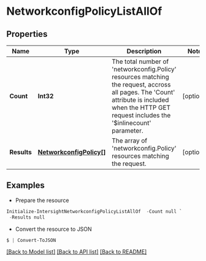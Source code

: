# NetworkconfigPolicyListAllOf
## Properties

Name | Type | Description | Notes
------------ | ------------- | ------------- | -------------
**Count** | **Int32** | The total number of &#39;networkconfig.Policy&#39; resources matching the request, accross all pages. The &#39;Count&#39; attribute is included when the HTTP GET request includes the &#39;$inlinecount&#39; parameter. | [optional] 
**Results** | [**NetworkconfigPolicy[]**](NetworkconfigPolicy.md) | The array of &#39;networkconfig.Policy&#39; resources matching the request. | [optional] 

## Examples

- Prepare the resource
```powershell
Initialize-IntersightNetworkconfigPolicyListAllOf  -Count null `
 -Results null
```

- Convert the resource to JSON
```powershell
$ | Convert-ToJSON
```

[[Back to Model list]](../README.md#documentation-for-models) [[Back to API list]](../README.md#documentation-for-api-endpoints) [[Back to README]](../README.md)

